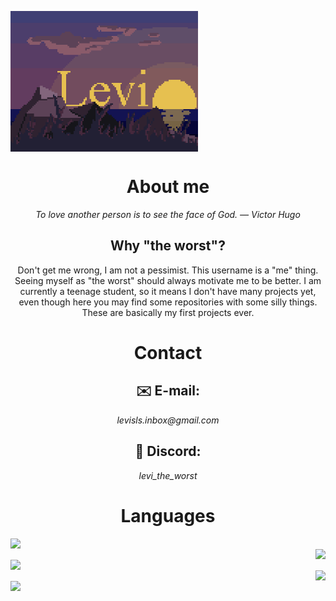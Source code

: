 [<img align="center" width="300" alt="Levi" src="img/LeviSunset512x384.gif">](#) 

<div align="center">

<h1 align="center">About me</h1>
<i>To love another person is to see the face of God. — Victor Hugo</i>

<h2 align="center">Why "the worst"?</h2>
<p>
  Don't get me wrong, I am not a pessimist.
  This username is a "me" thing. Seeing myself as "the worst" should always motivate me to be better.
  I am currently a teenage student, so it means I don't have many projects yet, even though here you may find some repositories with some silly things. These are basically my first projects ever.
</p>

<h1 align="center">Contact</h1>
<h2>✉️ E-mail:</h2> <i>levisls.inbox@gmail.com</i>
<h2>👾 Discord:</h2> <i>levi_the_worst</i>

<h1 align="center">Languages</h1>
  <img align="left" src="https://skillicons.dev/icons?i=html,javascript,css,scss,cs,java,typescript" /> 
  <br>
  <img align="right" src="https://skillicons.dev/icons?i=dotnet,nodejs,maven,gradle" />
  <br>
  <img align="left" src="https://skillicons.dev/icons?i=express,nextjs,react" /> 
  <br>
  <img align="right" src="https://skillicons.dev/icons?i=vscode,visualstudio,webstorm,idea" /> 
  <br>
  <img align="left" src="https://skillicons.dev/icons?i=windows,powershell,postman,git,discord,pug" /> 
</div>
